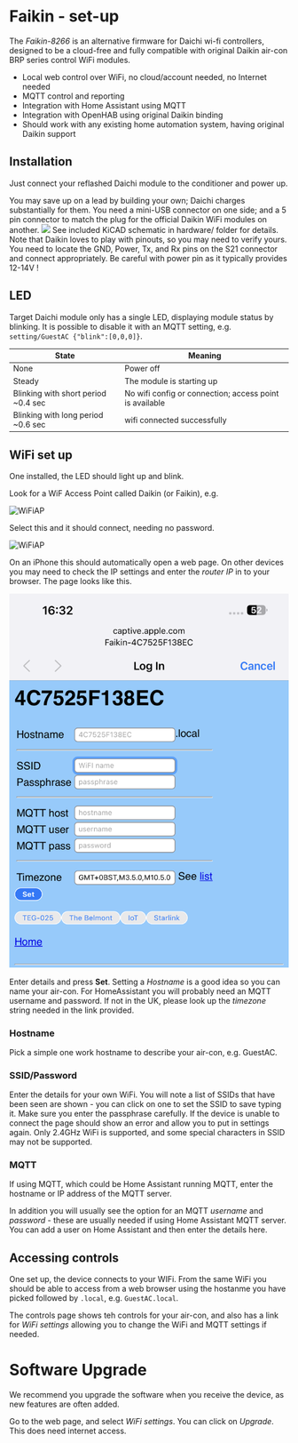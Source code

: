 # Faikin - set-up

The *Faikin-8266* is an alternative firmware for Daichi wi-fi controllers, designed to be a cloud-free
and fully compatible with original Daikin air-con BRP series control WiFi modules.

- Local web control over WiFi, no cloud/account needed, no Internet needed
- MQTT control and reporting
- Integration with Home Assistant using MQTT
- Integration with OpenHAB using original Daikin binding
- Should work with any existing home automation system, having original Daikin support

## Installation

Just connect your reflashed Daichi module to the conditioner and power up.

You may save up on a lead by building your own; Daichi charges substantially for them. You need a mini-USB connector
on one side; and a 5 pin connector to match the plug for the official Daikin WiFi modules on another.
<img src="../hardware/S21_Connector_FXF20D.png">
See included KiCAD schematic in hardware/ folder for details. Note that Daikin loves to play with pinouts, so you may
need to verify yours. You need to locate the GND, Power, Tx, and Rx pins on the S21 connector and connect appropriately.
Be careful with power pin as it typically provides 12-14V !

## LED

Target Daichi module only has a single LED, displaying module status by blinking. It is possible to disable it with an
MQTT setting, e.g. `setting/GuestAC {"blink":[0,0,0]}`.

|State|Meaning|
|----|-----|
|None|Power off|
|Steady|The module is starting up|
|Blinking with short period ~0.4 sec|No wifi config or connection; access point is available|
|Blinking with long period ~0.6 sec|wifi connected successfully|

## WiFi set up

One installed, the LED should light up and blink.

Look for a WiF Access Point called Daikin (or Faikin), e.g.

![WiFiAP](WiFi1.png)

Select this and it should connect, needing no password.

![WiFiAP](WiFi2.png)

On an iPhone this should automatically open a web page. On other devices you may need to check the IP settings and enter the *router IP* in to your browser. The page looks like this.

![WiFi](WiFi3.png)

Enter details and press **Set**. Setting a *Hostname* is a good idea so you can name your air-con. For HomeAssistant you will probably need an MQTT username and password. If not in the UK, please look up the *timezone* string needed in the link provided.

### Hostname

Pick a simple one work hostname to describe your air-con, e.g. GuestAC.

### SSID/Password

Enter the details for your own WiFi. You will note a list of SSIDs that have been seen are shown - you can click on one to set the SSID to save typing it. Make sure you enter the passphrase carefully. If the device is unable to connect the page should show an error and allow you to put in settings again. Only 2.4GHz WiFi is supported, and some special characters in SSID may not be supported.

### MQTT

If using MQTT, which could be Home Assistant running MQTT, enter the hostname or IP address of the MQTT server.

In addition you will usually see the option for an MQTT *username* and *password* - these are usually needed if using Home Assistant MQTT server. You can add a user on Home Assistant and then enter the details here.

## Accessing controls

One set up, the device connects to your WIFi. From the same WiFi you should be able to access from a web browser using the hostanme you have picked followed by `.local`, e.g. `GuestAC.local`.

The controls page shows teh controls for your air-con, and also has a link for *WiFi settings* allowing you to change the WiFi and MQTT settings if needed.

# Software Upgrade

We recommend you upgrade the software when you receive the device, as new features are often added.

Go to the web page, and select *WiFi settings*. You can click on *Upgrade*. This does need internet access.
